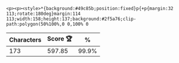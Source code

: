 `<p><p><style>*{background:#49c85b;position:fixed}p{+p{margin:32 113;rotate:180deg}margin:114 113;width:158;height:137;background:#2f5a76;clip-path:polygon(50%100%,0 0,100% 0`

| Characters | Score 🏆 | %     |
| ---------- | -------- | ----- |
| 173        | 597.85   | 99.9% |
